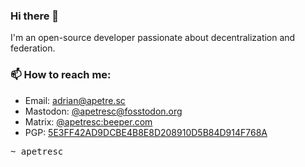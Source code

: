 ### Hi there 👋

I'm an open-source developer passionate about decentralization and federation.

### 📫 How to reach me:
  - Email: [adrian@apetre.sc](mailto:adrian@apetre.sc)
  - Mastodon: [@apetresc@fosstodon.org](https://fosstodon.org)
  - Matrix: [@apetresc:beeper.com](https://matrix.to/#/@apetresc:beeper.com)
  - PGP: [5E3FF42AD9DCBE4B8E8D208910D5B84D914F768A](https://keyoxide.org/hkp/adrian%40apetre.sc)

<tt>~ apetresc</tt>
